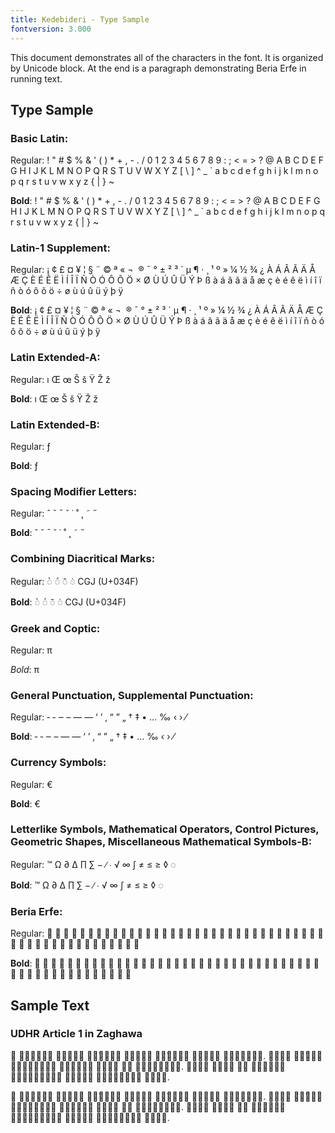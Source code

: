 ```yaml
---
title: Kedebideri - Type Sample
fontversion: 3.000
---
```


This document demonstrates all of the characters in the font. It is organized by Unicode block. At the end is a paragraph demonstrating Beria Erfe in running text.

## Type Sample

### Basic Latin:

Regular: <span dir="ltr" class='Kedebideri-R normal'> ! " # $ % & ' ( ) * + , - . / 0 1 2 3 4 5 6 7 8 9 : ; < = > ? @ A B C D E F G H I J K L M N O P Q R S T U V W X Y Z [ \ ] ^ _ ` a b c d e f g h i j k l m n o p q r s t u v w x y z { | } ~</span>

**Bold**: <span dir="ltr" class='Kedebideri-B normal'> ! " # $ % & ' ( ) * + , - . / 0 1 2 3 4 5 6 7 8 9 : ; < = > ? @ A B C D E F G H I J K L M N O P Q R S T U V W X Y Z [ \ ] ^ _ ` a b c d e f g h i j k l m n o p q r s t u v w x y z { | } ~</span>


### Latin-1 Supplement:

Regular: <span dir="ltr" class='Kedebideri-R normal'>   ¡ ¢ £ ¤ ¥ ¦ § ¨ © ª « ¬ ­ ® ¯ ° ± ² ³ ´ µ ¶ · ¸ ¹ º » ¼ ½ ¾ ¿ À Á Â Ã Ä Å Æ Ç È É Ê Ë Ì Í Î Ï Ñ Ò Ó Ô Õ Ö × Ø Ù Ú Û Ü Ý Þ ß à á â ã ä å æ ç è é ê ë ì í î ï ñ ò ó ô õ ö ÷ ø ù ú û ü ý þ ÿ</span>

**Bold**: <span dir="ltr" class='Kedebideri-B normal'>   ¡ ¢ £ ¤ ¥ ¦ § ¨ © ª « ¬ ­ ® ¯ ° ± ² ³ ´ µ ¶ · ¸ ¹ º » ¼ ½ ¾ ¿ À Á Â Ã Ä Å Æ Ç È É Ê Ë Ì Í Î Ï Ñ Ò Ó Ô Õ Ö × Ø Ù Ú Û Ü Ý Þ ß à á â ã ä å æ ç è é ê ë ì í î ï ñ ò ó ô õ ö ÷ ø ù ú û ü ý þ ÿ</span>

### Latin Extended-A:

Regular: <span dir="ltr" class='Kedebideri-R normal'> ı Œ œ Š š Ÿ Ž ž</span>

**Bold**: <span dir="ltr" class='Kedebideri-B normal'> ı Œ œ Š š Ÿ Ž ž</span>

### Latin Extended-B:

Regular:<span dir="ltr" class='Kedebideri-R normal'> ƒ</span>

**Bold**:<span dir="ltr" class='Kedebideri-B normal'> ƒ</span>

### Spacing Modifier Letters:

Regular: <span dir="ltr" class='Kedebideri-R normal'> ˆ ˇ ˉ ˘ ˙ ˚ ˛ ˜ ˝</span>

**Bold**: <span dir="ltr" class='Kedebideri-B normal'> ˆ ˇ ˉ ˘ ˙ ˚ ˛ ˜ ˝</span>

### Combining Diacritical Marks:

Regular: <span dir="ltr" class='Kedebideri-R normal'>&#x25cc;&#x0300; &#x25cc;&#x0301; &#x25cc;&#x0304; &#x25cc;&#x0307; CGJ (U+034F)

**Bold**: <span dir="ltr" class='Kedebideri-B normal'>&#x25cc;&#x0300; &#x25cc;&#x0301; &#x25cc;&#x0304; &#x25cc;&#x0307; CGJ (U+034F)

### Greek and Coptic:

Regular: <span dir="ltr" class='Kedebideri-R normal'> π </span>

*Bold*: <span dir="ltr" class='Kedebideri-B normal'> π </span>

### General Punctuation, Supplemental Punctuation:

Regular:<span dir="ltr" class='Kedebideri-R normal'> ‐ ‑ ‒ – — ― ‘ ’ ‚ “ ” „ † ‡ • … ‰ ‹ › ⁄ </span>

**Bold**:<span dir="ltr" class='Kedebideri-B normal'> ‐ ‑ ‒ – — ― ‘ ’ ‚ “ ” „ † ‡ • … ‰ ‹ › ⁄ </span>

### Currency Symbols:

Regular: <span dir="ltr" class='Kedebideri-R normal'>&#x20AC;</span>

**Bold**: <span dir="ltr" class='Kedebideri-B normal'>&#x20AC;</span>


### Letterlike Symbols, Mathematical Operators, Control Pictures, Geometric Shapes, Miscellaneous Mathematical Symbols-B: 

Regular: <span dir="ltr" class='Kedebideri-R normal'>™ Ω ∂ ∆ ∏ ∑ − ∕ ∙ √ ∞ ∫ ≠ ≤ ≥ ◊ ◌ </span>

**Bold**: <span dir="ltr" class='Kedebideri-B normal'>™ Ω ∂ ∆ ∏ ∑ − ∕ ∙ √ ∞ ∫ ≠ ≤ ≥ ◊ ◌ </span>

### Beria Erfe:

Regular:<span dir="ltr" class='Kedebideri-R normal'> &#x16EA0; &#x16EA1; &#x16EA2; &#x16EA3; &#x16EA4; &#x16EA5; &#x16EA6; &#x16EA7; &#x16EA8; &#x16EA9; &#x16EAA; &#x16EAB; &#x16EAC; &#x16EAD; &#x16EAE; &#x16EAF; &#x16EB0; &#x16EB1; &#x16EB2; &#x16EB3; &#x16EB4; &#x16EB5; &#x16EB6; &#x16EB7; &#x16EB8; &#x16EBB; &#x16EBC; &#x16EBD; &#x16EBE; &#x16EBF; &#x16EC0; &#x16EC1; &#x16EC2; &#x16EC3; &#x16EC4; &#x16EC5; &#x16EC6; &#x16EC7; &#x16EC8; &#x16EC9; &#x16ECA; &#x16ECB; &#x16ECC; &#x16ECD; &#x16ECE; &#x16ECF; &#x16ED0; &#x16ED1; &#x16ED2; &#x16ED3; </span>

**Bold**:<span dir="ltr" class='Kedebideri-B normal'> &#x16EA0; &#x16EA1; &#x16EA2; &#x16EA3; &#x16EA4; &#x16EA5; &#x16EA6; &#x16EA7; &#x16EA8; &#x16EA9; &#x16EAA; &#x16EAB; &#x16EAC; &#x16EAD; &#x16EAE; &#x16EAF; &#x16EB0; &#x16EB1; &#x16EB2; &#x16EB3; &#x16EB4; &#x16EB5; &#x16EB6; &#x16EB7; &#x16EB8; &#x16EBB; &#x16EBC; &#x16EBD; &#x16EBE; &#x16EBF; &#x16EC0; &#x16EC1; &#x16EC2; &#x16EC3; &#x16EC4; &#x16EC5; &#x16EC6; &#x16EC7; &#x16EC8; &#x16EC9; &#x16ECA; &#x16ECB; &#x16ECC; &#x16ECD; &#x16ECE; &#x16ECF; &#x16ED0; &#x16ED1; &#x16ED2; &#x16ED3; </span>

## Sample Text


### UDHR Article 1 in Zaghawa

<span class='Kedebideri-R normal'>𖺯 𖻎𖻊𖻄𖻄𖻊𖻊 𖻏𖺾𖻌𖺾𖺿 𖺼𖺾́𖻀𖻂𖻀𖺻 𖻀𖺻𖻌𖺽𖻂 𖺼𖺾́𖻀𖻂𖻀𖺻 𖻂𖻇𖻇𖺾𖻌 𖻐𖺾𖻓𖻂𖻍𖻂𖻂. 𖺰𖺾𖺾𖻌 𖺼𖺻́𖻌𖻂𖻂 𖺾𖻀𖺾𖻀𖻂𖻇𖺾𖺾 𖻄𖻂𖻓𖺾𖻍𖺾 𖺻𖻀𖻂𖻅 𖻀𖺻 𖻄𖻂𖺽𖻂𖻓𖺾𖻓𖻂. 𖺵𖻊𖻌𖺾 𖻇𖻂𖻀𖻑 𖻇𖻂 𖻁𖻂𖻓𖺾𖻀𖻂 𖺼𖺻𖻀𖺻𖻌𖺻𖺻𖻀𖻊 𖻂𖻇𖻇𖺾𖻌 𖻇𖻊𖻀𖻂𖻇𖻊𖻇𖻉 𖺽𖻂𖻍𖻊.
</span>

<span class='Kedebideri-B normal'>𖺯 𖻎𖻊𖻄𖻄𖻊𖻊 𖻏𖺾𖻌𖺾𖺿 𖺼𖺾́𖻀𖻂𖻀𖺻 𖻀𖺻𖻌𖺽𖻂 𖺼𖺾́𖻀𖻂𖻀𖺻 𖻂𖻇𖻇𖺾𖻌 𖻐𖺾𖻓𖻂𖻍𖻂𖻂. 𖺰𖺾𖺾𖻌 𖺼𖺻́𖻌𖻂𖻂 𖺾𖻀𖺾𖻀𖻂𖻇𖺾𖺾 𖻄𖻂𖻓𖺾𖻍𖺾 𖺻𖻀𖻂𖻅 𖻀𖺻 𖻄𖻂𖺽𖻂𖻓𖺾𖻓𖻂. 𖺵𖻊𖻌𖺾 𖻇𖻂𖻀𖻑 𖻇𖻂 𖻁𖻂𖻓𖺾𖻀𖻂 𖺼𖺻𖻀𖺻𖻌𖺻𖺻𖻀𖻊 𖻂𖻇𖻇𖺾𖻌 𖻇𖻊𖻀𖻂𖻇𖻊𖻇𖻉 𖺽𖻂𖻍𖻊.
</span>

<!-- PRODUCT SITE ONLY
[font id='Kedebideri' face='Kedebideri-Regular' face='Kedebideri-Bold' size='150%']
-->


